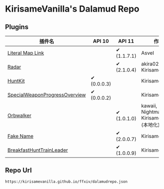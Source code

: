 # KirisameVanilla's Dalamud Repo
## Plugins
| 插件名                     | API 10 | API 11 | 作者  |
|----------------------------|--------|--------|-------|
| [Literal Map Link](https://github.com/Asvel/ffxiv-literal-map-link) |      | ✔ (1.1.7.1)     | Asvel |
| [Radar](https://github.com/KirisameVanilla/Radar) |      | ✔ (2.1.0.4)     | akira0245, KirisameVanilla |
| [HuntKit](https://github.com/KirisameVanilla/Marisa-s-HuntKit) | ✔ (0.0.0.3)     |      | KirisameVanilla |
| [SpecialWeaponProgressOverview](https://github.com/KirisameVanilla/SpecialWeaponProgressOverview) | ✔ (0.0.0.2)     |      | KirisameVanilla |
| [Orbwalker](https://github.com/KirisameVanilla/Orbwalker) |      | ✔ (1.0.1.0)     | kawaii, NightmareXIV, KirisameVanilla (本地化) |
| [Fake Name](https://github.com/KirisameVanilla/FakeName) |      | ✔ (2.0.0.7)     | KirisameVanilla |
| [BreakfastHuntTrainLeader](https://github.com/KirisameVanilla/BreakfastHuntTrainLeader) |      | ✔ (1.0.0.9)     | KirisameVanilla |
## Repo Url
```
https://kirisamevanilla.github.io/ffxiv/dalamudrepo.json
```